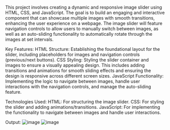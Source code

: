 This project involves creating a dynamic and responsive image slider using HTML, CSS, and JavaScript. The goal is to build an engaging and interactive component that can showcase multiple images with smooth transitions, enhancing the user experience on a webpage. The image slider will feature navigation controls to allow users to manually switch between images, as well as an auto-sliding functionality to automatically rotate through the images at set intervals.

Key Features:
HTML Structure: Establishing the foundational layout for the slider, including placeholders for images and navigation controls (previous/next buttons).
CSS Styling: Styling the slider container and images to ensure a visually appealing design. This includes adding transitions and animations for smooth sliding effects and ensuring the design is responsive across different screen sizes.
JavaScript Functionality: Implementing the logic to navigate between images, handle user interactions with the navigation controls, and manage the auto-sliding feature.

Technologies Used:
HTML: For structuring the image slider.
CSS: For styling the slider and adding animations/transitions.
JavaScript: For implementing the functionality to navigate between images and handle user interactions.

Output:
![image](https://github.com/user-attachments/assets/b0bf17ab-3114-42ac-a0dd-4a19e9ada93a)
![image](https://github.com/user-attachments/assets/706e5556-9c8b-4102-8923-f63f60b94a24)

